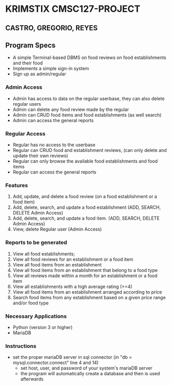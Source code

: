 # KRIMSTIX CMSC127-PROJECT
## CASTRO, GREGORIO, REYES

## Program Specs
- A simple Terminal-based DBMS on food reviews on food establishments and their food
- Implements a simple sign-in system
- Sign up as admin/regular

### Admin Access
- Admin has access to data on the regular userbase, they can also delete regular users
- Admin can delete any food review made by the regular
- Admin can CRUD food items and food establishments (as well search)
- Admin can access the general reports

### Regular Access
- Regular has no access to the userbase
- Regular can CRUD food and establishment reviews, (can only delete and update their own reviews)
- Regular can only browse the available food establishments and food items
- Regular can access the general reports

### Features
1. Add, update, and delete a food review (on a food establishment or a food item)
2. Add, delete, search, and update a food establishment (ADD, SEARCH, DELETE Admin Access)
3. Add, delete, search, and update a food item. (ADD, SEARCH, DELETE Admin Access)
4. View, delete Regular user (Admin Access)

### Reports to be generated
1. View all food establishments;
2. View all food reviews for an establishment or a food item
3. View all food items from an establishment
4. View all food items from an establishment that belong to a food type
5. View all reviews made within a month for an establishment or a food item
6. View all establishments with a high average rating (>=4)
7. View all food items from an establishment arranged according to price
8. Search food items from any establishment based on a given price range and/or food type

### Necessary Applications
- Python (version 3 or higher) 
- MariaDB

### Instructions
- set the proper mariaDB server in sql connector (in "db = mysql.connector.connect" line 4 and 14)
    - set host, user, and password of your system's mariaDB server
    - the program will automatically create a database and then is used afterwards
